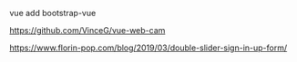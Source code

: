 vue add bootstrap-vue

https://github.com/VinceG/vue-web-cam

https://www.florin-pop.com/blog/2019/03/double-slider-sign-in-up-form/
